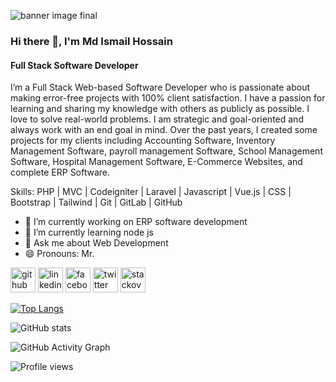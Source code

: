![banner image final](https://user-images.githubusercontent.com/81282148/194095395-59c40d4e-3269-4404-b767-69f66292a3b2.png)


### Hi there 👋, I'm Md Ismail Hossain
#### Full Stack Software Developer
I’m a Full Stack Web-based Software Developer who is passionate about making error-free projects with 100% client satisfaction. I have a passion for learning and sharing my knowledge with others as publicly as possible. I love to solve real-world problems. I am strategic and goal-oriented and always work with an end goal in mind.
Over the past years, I created some projects for my clients including Accounting Software, Inventory Management Software, payroll management Software, School Management Software, Hospital Management Software, E-Commerce Websites, and complete ERP Software.

Skills: PHP | MVC | Codeigniter | Laravel | Javascript | Vue.js | CSS | Bootstrap | Tailwind | Git | GitLab | GitHub

- 🔭 I’m currently working on ERP software development 
- 🌱 I’m currently learning node js 
- 💬 Ask me about Web Development 
- 😄 Pronouns: Mr.  


[<img src='https://cdn.jsdelivr.net/npm/simple-icons@3.0.1/icons/github.svg' alt='github' height='40'>](https://github.com/Ismail0184)  [<img src='https://cdn.jsdelivr.net/npm/simple-icons@3.0.1/icons/linkedin.svg' alt='linkedin' height='40'>](https://www.linkedin.com/in/https://www.linkedin.com/in/md-ismail-hossain-606309234//)  [<img src='https://cdn.jsdelivr.net/npm/simple-icons@3.0.1/icons/facebook.svg' alt='facebook' height='40'>](https://www.facebook.com/https://www.facebook.com/ismailhossain1009)  [<img src='https://cdn.jsdelivr.net/npm/simple-icons@3.0.1/icons/twitter.svg' alt='twitter' height='40'>](https://twitter.com/https://twitter.com/Ismail57413689)  [<img src='https://cdn.jsdelivr.net/npm/simple-icons@3.0.1/icons/stackoverflow.svg' alt='stackoverflow' height='40'>](https://stackoverflow.com/users/https://stackoverflow.com/users/7301609/md-ismail-hossain)  

[![Top Langs](https://github-readme-stats.vercel.app/api/top-langs/?username=Ismail0184)](https://github.com/anuraghazra/github-readme-stats)

![GitHub stats](https://github-readme-stats.vercel.app/api?username=Ismail0184&show_icons=true)  

![GitHub Activity Graph](https://activity-graph.herokuapp.com/graph?username=Ismail0184)  

![Profile views](https://gpvc.arturio.dev/Ismail0184)  
